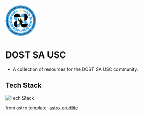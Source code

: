<img src="./public/static/logo.png" alt="logo" width="96">

# DOST SA USC

- A collection of resources for the DOST SA USC community.

## Tech Stack

![Tech Stack](https://skills-icons.vercel.app/api/icons?i=astro,ts,tailwind,shadcnui)

from astro template: [astro-erudlite](https://astro.build/themes/details/astro-erudite/)
